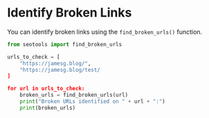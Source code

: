 # Identify Broken Links

You can identify broken links using the `find_broken_urls()` function.

```python
from seotools import find_broken_urls

urls_to_check = [
    "https://jamesg.blog/",
    "https://jamesg.blog/test/
]

for url in urls_to_check:
    broken_urls = find_broken_urls(url)
    print("Broken URLs identified on " + url + ":")
    print(broken_urls)
```
